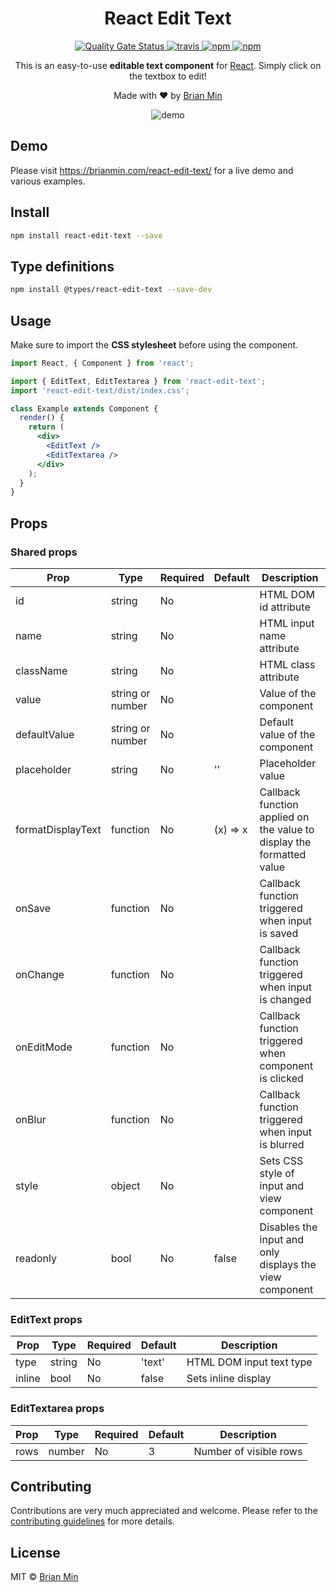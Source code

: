 <h1 align="center">React Edit Text</h1>

<p align="center">
    <a href="https://sonarcloud.io/dashboard?id=bymi15_react-edit-text">
        <img src="https://sonarcloud.io/api/project_badges/measure?project=bymi15_react-edit-text&metric=alert_status" alt="Quality Gate Status" />
    </a>
    <a href="https://travis-ci.com/github/bymi15/react-edit-text">
        <img src="https://api.travis-ci.com/bymi15/react-edit-text.svg?branch=main" alt="travis" />
    </a>
    <a href="https://www.npmjs.com/package/react-edit-text">
        <img src="https://img.shields.io/npm/v/react-edit-text?color=brightgreen&style=flat-squaret" alt="npm" />
    </a>
    <a href="https://www.npmjs.com/package/react-edit-text">
        <img src="https://img.shields.io/npm/dt/react-edit-text.svg?color=brightgreen&style=flat-squaret" alt="npm" />
    </a>
</p>

<p align="center">This is an easy-to-use <b>editable text component</b> for <a href="https://reactjs.org/">React</a>. Simply click on the textbox to edit!</p>

<p align="center">Made with <span role="img" aria-label="love">❤️</span> by <a href="https://github.com/bymi15">Brian Min</a></p>

<p align="center">
	<img alt="demo" src="https://raw.githubusercontent.com/bymi15/react-edit-text/main/demo.gif"/>
</p>

## Demo

Please visit https://brianmin.com/react-edit-text/ for a live demo and various examples.

## Install

```bash
npm install react-edit-text --save
```

## Type definitions

```bash
npm install @types/react-edit-text --save-dev
```

## Usage

Make sure to import the <b>CSS stylesheet</b> before using the component.

```jsx
import React, { Component } from 'react';

import { EditText, EditTextarea } from 'react-edit-text';
import 'react-edit-text/dist/index.css';

class Example extends Component {
  render() {
    return (
      <div>
        <EditText />
        <EditTextarea />
      </div>
    );
  }
}
```

## Props

### Shared props

| Prop              | Type             | Required | Default  | Description                                                           |
| ----------------- | ---------------- | -------- | -------- | --------------------------------------------------------------------- |
| id                | string           | No       |          | HTML DOM id attribute                                                 |
| name              | string           | No       |          | HTML input name attribute                                             |
| className         | string           | No       |          | HTML class attribute                                                  |
| value             | string or number | No       |          | Value of the component                                                |
| defaultValue      | string or number | No       |          | Default value of the component                                        |
| placeholder       | string           | No       | ''       | Placeholder value                                                     |
| formatDisplayText | function         | No       | (x) => x | Callback function applied on the value to display the formatted value |
| onSave            | function         | No       |          | Callback function triggered when input is saved                       |
| onChange          | function         | No       |          | Callback function triggered when input is changed                     |
| onEditMode        | function         | No       |          | Callback function triggered when component is clicked                 |
| onBlur            | function         | No       |          | Callback function triggered when input is blurred                     |
| style             | object           | No       |          | Sets CSS style of input and view component                            |
| readonly          | bool             | No       | false    | Disables the input and only displays the view component               |

### EditText props

| Prop   | Type   | Required | Default | Description              |
| ------ | ------ | -------- | ------- | ------------------------ |
| type   | string | No       | 'text'  | HTML DOM input text type |
| inline | bool   | No       | false   | Sets inline display      |

### EditTextarea props

| Prop | Type   | Required | Default | Description            |
| ---- | ------ | -------- | ------- | ---------------------- |
| rows | number | No       | 3       | Number of visible rows |

## Contributing

Contributions are very much appreciated and welcome.
Please refer to the [contributing guidelines](https://github.com/bymi15/react-edit-text/blob/main/CONTRIBUTING.md) for more details.

## License

MIT © [Brian Min](https://github.com/bymi15)
